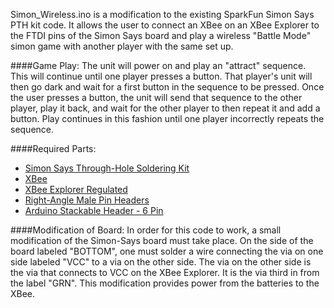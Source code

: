 Simon_Wireless.ino is a modification to the existing SparkFun Simon Says PTH kit code. It allows the user to connect an XBee on an XBee Explorer to the FTDI pins of the Simon Says board and play a wireless "Battle Mode" simon game with another player with the same set up. 

####Game Play:
The unit will power on and play an "attract" sequence. This will continue until one player presses a button. That player's unit will then go dark and wait for a first button in the sequence to be pressed. Once the user presses a button, the unit will send that sequence to the other player, play it back, and wait for the other player to then repeat it and add a button. Play continues in this fashion until one player incorrectly repeats the sequence.

####Required Parts:

* [Simon Says Through-Hole Soldering Kit](https://www.sparkfun.com/products/10547)
* [XBee](https://www.sparkfun.com/products/8666)
* [XBee Explorer Regulated](https://www.sparkfun.com/products/11373)
* [Right-Angle Male Pin Headers](https://www.sparkfun.com/products/553?)
* [Arduino Stackable Header - 6 Pin](https://www.sparkfun.com/products/9280?)


####Modification of Board:
In order for this code to work, a small modification of the Simon-Says board must take place. On the side of the board labeled "BOTTOM", one must solder a wire connecting the via on one side labeled "VCC" to a via on the other side. The via on the other side is the via that connects to VCC on the XBee Explorer. It is the via third in from the label "GRN". This modification provides power from the batteries to the XBee. 
